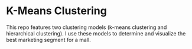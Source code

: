 # K-Means Clustering
This repo features two clustering models (k-means clustering and hierarchical clustering). I use these models to determine and visualize the best marketing segment for a mall. 
